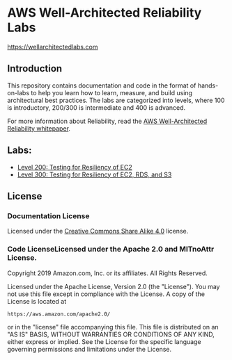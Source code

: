 # AWS Well-Architected Reliability Labs
https://wellarchitectedlabs.com 

## Introduction

This repository contains documentation and code in the format of hands-on-labs to help you learn how to learn, measure, and build using architectural best practices. The labs are categorized into levels, where 100 is introductory, 200/300 is intermediate and 400 is advanced.

For more information about Reliability, read the 
[AWS Well-Architected Reliability whitepaper](https://d1.awsstatic.com/whitepapers/architecture/AWS-Reliability-Pillar.pdf).

## Labs:
- [Level 200: Testing for Resiliency of EC2](200_Testing_for_Resiliency_of_EC2/README.md) 
- [Level 300: Testing for Resiliency of EC2, RDS, and S3](300_Testing_for_Resiliency_of_EC2_RDS_and_S3/README.md) 


## License

### Documentation License

Licensed under the [Creative Commons Share Alike 4.0](https://creativecommons.org/licenses/by-sa/4.0/) license.

### Code LicenseLicensed under the Apache 2.0 and MITnoAttr License. 

Copyright 2019 Amazon.com, Inc. or its affiliates. All Rights Reserved.

Licensed under the Apache License, Version 2.0 (the "License"). You may not use this file except in compliance with the License. A copy of the License is located at

    https://aws.amazon.com/apache2.0/

or in the "license" file accompanying this file. This file is distributed on an "AS IS" BASIS, WITHOUT WARRANTIES OR CONDITIONS OF ANY KIND, either express or implied. See the License for the specific language governing permissions and limitations under the License.
